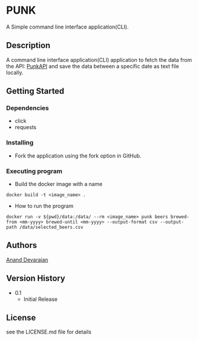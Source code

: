 # PUNK

A Simple command line interface application(CLI).

## Description

A command line interface application(CLI) application to fetch the data from the API: [PunkAPI](https://punkapi.com/documentation/v2)  and save the data between a specific date as text file locally.

## Getting Started

### Dependencies

* click
* requests

### Installing

* Fork the application using the fork option in GitHub.

### Executing program

* Build the docker image with a name

```
docker build -t <image_name> .
```

* How to run the program

```
docker run -v ${pwd}/data:/data/ --rm <image_name> punk beers brewed-from <mm-yyyy> brewed-until <mm-yyyy> --output-format csv --output-path /data/selected_beers.csv
```

## Authors
[Anand Devarajan](https://www.linkedin.com/in/ananddevarajan/)

## Version History
* 0.1
    * Initial Release

## License

see the LICENSE.md file for details